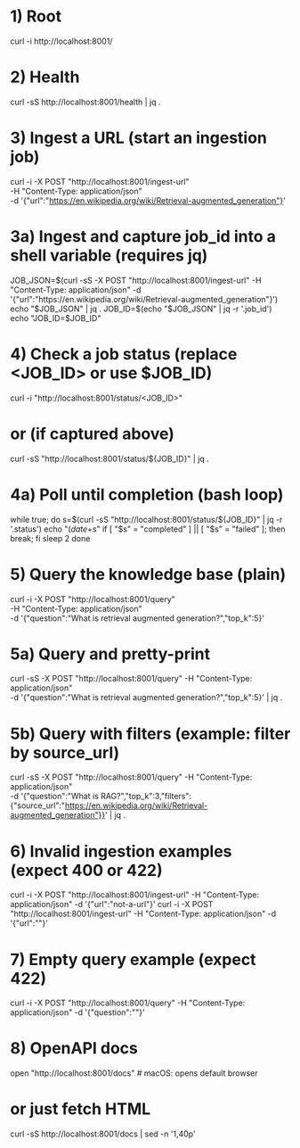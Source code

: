 # 1) Root
curl -i http://localhost:8001/

# 2) Health
curl -sS http://localhost:8001/health | jq .

# 3) Ingest a URL (start an ingestion job)
curl -i -X POST "http://localhost:8001/ingest-url" \
  -H "Content-Type: application/json" \
  -d '{"url":"https://en.wikipedia.org/wiki/Retrieval-augmented_generation"}'

# 3a) Ingest and capture job_id into a shell variable (requires jq)
JOB_JSON=$(curl -sS -X POST "http://localhost:8001/ingest-url" -H "Content-Type: application/json" -d '{"url":"https://en.wikipedia.org/wiki/Retrieval-augmented_generation"}')
echo "$JOB_JSON" | jq .
JOB_ID=$(echo "$JOB_JSON" | jq -r '.job_id')
echo "JOB_ID=$JOB_ID"

# 4) Check a job status (replace <JOB_ID> or use $JOB_ID)
curl -i "http://localhost:8001/status/<JOB_ID>"
# or (if captured above)
curl -sS "http://localhost:8001/status/${JOB_ID}" | jq .

# 4a) Poll until completion (bash loop)
while true; do
  s=$(curl -sS "http://localhost:8001/status/${JOB_ID}" | jq -r '.status')
  echo "$(date +%T) status=$s"
  if [ "$s" = "completed" ] || [ "$s" = "failed" ]; then break; fi
  sleep 2
done

# 5) Query the knowledge base (plain)
curl -i -X POST "http://localhost:8001/query" \
  -H "Content-Type: application/json" \
  -d '{"question":"What is retrieval augmented generation?","top_k":5}'

# 5a) Query and pretty-print
curl -sS -X POST "http://localhost:8001/query" -H "Content-Type: application/json" \
  -d '{"question":"What is retrieval augmented generation?","top_k":5}' | jq .

# 5b) Query with filters (example: filter by source_url)
curl -sS -X POST "http://localhost:8001/query" -H "Content-Type: application/json" \
  -d '{"question":"What is RAG?","top_k":3,"filters":{"source_url":"https://en.wikipedia.org/wiki/Retrieval-augmented_generation"}}' | jq .

# 6) Invalid ingestion examples (expect 400 or 422)
curl -i -X POST "http://localhost:8001/ingest-url" -H "Content-Type: application/json" -d '{"url":"not-a-url"}'
curl -i -X POST "http://localhost:8001/ingest-url" -H "Content-Type: application/json" -d '{"url":""}'

# 7) Empty query example (expect 422)
curl -i -X POST "http://localhost:8001/query" -H "Content-Type: application/json" -d '{"question":""}'

# 8) OpenAPI docs
open "http://localhost:8001/docs"   # macOS: opens default browser
# or just fetch HTML
curl -sS http://localhost:8001/docs | sed -n '1,40p'